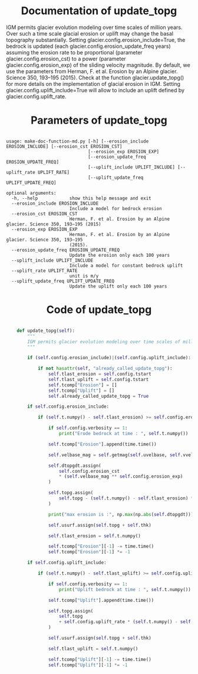 

### <h1 align="center" id="title"> Documentation of update_topg </h1>



IGM permits glacier evolution modeling over time scales of million years. Over such a time scale glacial erosion or uplift may change the basal topography substantially. Setting glacier.config.erosion_include=True, the bedrock is updated (each glacier.config.erosion_update_freq years) assuming the erosion rate to be proportional (parameter glacier.config.erosion_cst) to a power (parameter glacier.config.erosion_exp) of the sliding velocity magnitude. By default, we use the parameters from Herman, F. et al. Erosion by an Alpine glacier. Science 350, 193–195 (2015). Check at the function glacier.update_topg() for more details on the implementation of glacial erosion in IGM. Setting glacier.config.uplift_include=True will allow to include an uplift defined by glacier.config.uplift_rate.



### <h1 align="center" id="title"> Parameters of update_topg </h1>


``` 

usage: make-doc-function-md.py [-h] [--erosion_include EROSION_INCLUDE] [--erosion_cst EROSION_CST]
                               [--erosion_exp EROSION_EXP]
                               [--erosion_update_freq EROSION_UPDATE_FREQ]
                               [--uplift_include UPLIFT_INCLUDE] [--uplift_rate UPLIFT_RATE]
                               [--uplift_update_freq UPLIFT_UPDATE_FREQ]

optional arguments:
  -h, --help            show this help message and exit
  --erosion_include EROSION_INCLUDE
                        Include a model for bedrock erosion
  --erosion_cst EROSION_CST
                        Herman, F. et al. Erosion by an Alpine glacier. Science 350, 193–195 (2015)
  --erosion_exp EROSION_EXP
                        Herman, F. et al. Erosion by an Alpine glacier. Science 350, 193–195
                        (2015).
  --erosion_update_freq EROSION_UPDATE_FREQ
                        Update the erosion only each 100 years
  --uplift_include UPLIFT_INCLUDE
                        Include a model for constant bedrock uplift
  --uplift_rate UPLIFT_RATE
                        unit is m/y
  --uplift_update_freq UPLIFT_UPDATE_FREQ
                        Update the uplift only each 100 years
``` 



### <h1 align="center" id="title"> Code of update_topg </h1>


```python 

    def update_topg(self):
        """
        IGM permits glacier evolution modeling over time scales of million years. Over such a time scale glacial erosion or uplift may change the basal topography substantially. Setting glacier.config.erosion_include=True, the bedrock is updated (each glacier.config.erosion_update_freq years) assuming the erosion rate to be proportional (parameter glacier.config.erosion_cst) to a power (parameter glacier.config.erosion_exp) of the sliding velocity magnitude. By default, we use the parameters from Herman, F. et al. Erosion by an Alpine glacier. Science 350, 193–195 (2015). Check at the function glacier.update_topg() for more details on the implementation of glacial erosion in IGM. Setting glacier.config.uplift_include=True will allow to include an uplift defined by glacier.config.uplift_rate.
        """

        if (self.config.erosion_include)|(self.config.uplift_include):

            if not hasattr(self, "already_called_update_topg"):
                self.tlast_erosion = self.config.tstart
                self.tlast_uplift = self.config.tstart
                self.tcomp["Erosion"] = []
                self.tcomp["Uplift"] = []
                self.already_called_update_topg = True

        if self.config.erosion_include:

            if (self.t.numpy() - self.tlast_erosion) >= self.config.erosion_update_freq:

                if self.config.verbosity == 1:
                    print("Erode bedrock at time : ", self.t.numpy())

                self.tcomp["Erosion"].append(time.time())

                self.velbase_mag = self.getmag(self.uvelbase, self.vvelbase)

                self.dtopgdt.assign(
                    self.config.erosion_cst
                    * (self.velbase_mag ** self.config.erosion_exp)
                )

                self.topg.assign(
                    self.topg - (self.t.numpy() - self.tlast_erosion) * self.dtopgdt
                )

                print("max erosion is :", np.max(np.abs(self.dtopgdt)))

                self.usurf.assign(self.topg + self.thk)

                self.tlast_erosion = self.t.numpy()

                self.tcomp["Erosion"][-1] -= time.time()
                self.tcomp["Erosion"][-1] *= -1

        if self.config.uplift_include:

            if (self.t.numpy() - self.tlast_uplift) >= self.config.uplift_update_freq:

                if self.config.verbosity == 1:
                    print("Uplift bedrock at time : ", self.t.numpy())

                self.tcomp["Uplift"].append(time.time())

                self.topg.assign(
                    self.topg
                    + self.config.uplift_rate * (self.t.numpy() - self.tlast_uplift)
                )

                self.usurf.assign(self.topg + self.thk)

                self.tlast_uplift = self.t.numpy()

                self.tcomp["Uplift"][-1] -= time.time()
                self.tcomp["Uplift"][-1] *= -1

``` 


